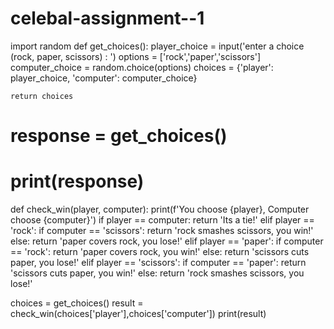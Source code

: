 # celebal-assignment--1
import random
def get_choices():
    player_choice = input('enter a choice (rock, paper, scissors) : ')
    options = ['rock','paper','scissors']
    computer_choice = random.choice(options)
    choices = {'player': player_choice, 'computer': computer_choice}

    return choices

# response = get_choices()
# print(response)

def check_win(player, computer):
    print(f'You choose {player}, Computer choose {computer}')
    if player == computer:
        return 'Its a tie!'
    elif player == 'rock':
        if computer == 'scissors':
            return 'rock smashes scissors, you win!'
        else:
            return 'paper covers rock, you lose!'
    elif player == 'paper':
        if computer == 'rock':
            return 'paper covers rock, you win!'
        else:
            return 'scissors cuts paper, you lose!'
    elif player == 'scissors':
        if computer == 'paper':
            return 'scissors cuts paper, you win!'
        else:
            return 'rock smashes scissors, you lose!'


choices = get_choices()
result = check_win(choices['player'],choices['computer'])
print(result)
